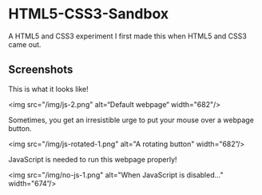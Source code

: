 # HTML5-CSS3-Sandbox

A HTML5 and CSS3 experiment
I first made this when HTML5 and CSS3 came out.

## Screenshots
This is what it looks like!

<img src="/img/js-2.png" alt=“Default webpage“ width="682"/>

Sometimes, you get an irresistible urge to put your mouse over a webpage button.

<img src="/img/js-rotated-1.png" alt="A rotating button" width="682”/>

JavaScript is needed to run this webpage properly!

<img src="/img/no-js-1.png" alt="When JavaScript is disabled..." width="674”/>
